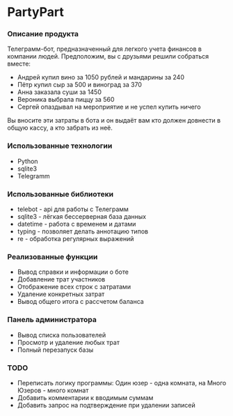 # PartyPart

### Описание продукта
Телеграмм-бот, предназначенный для легкого учета финансов в компании людей.
Предположим, вы с друзьями решили собраться вместе:
* Андрей купил вино за 1050 рублей и мандарины за 240
* Пётр купил сыр за 500 и виноград за 370
* Анна заказала суши за 1450
* Вероника выбрала пиццу за 560
* Сергей опаздывал на мероприятие и не успел купить ничего

Вы вносите эти затраты в бота и он выдаёт вам кто должен довнести в общую кассу, а кто забрать из неё.

### Использованные технологии
* Python
* sqlite3
* Telegramm

### Использованные библиотеки
* telebot - api для работы с Телеграмм
* sqlite3 - лёгкая бессерверная база данных
* datetime - работа с временем и датами
* typing - позволяет делать аннотацию типов
* re - обработка регулярных выражений

### Реализованные функции
* Вывод справки и информации о боте
* Добавление трат участников
* Отображение всех строк с затратами
* Удаление конкретных затрат
* Вывод общего итога с рассчетом баланса

### Панель администратора
* Вывод списка пользователей
* Просмотр и удаление любых трат
* Полный перезапуск базы

### TODO
* Переписать логику программы: Один юзер - одна комната, на Много Юзеров - много комнат 
* Добавить комментарии к вводимым суммам
* Добавить запрос на подтверждение при удалении записей